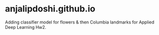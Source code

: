 # anjalipdoshi.github.io

Adding classifier model for flowers & then Columbia landmarks for Applied Deep Learning Hw2.
